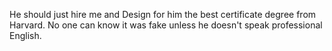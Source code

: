 He should just hire me and Design for him the best certificate degree from Harvard. No one can know it was fake unless he doesn't speak professional English.
